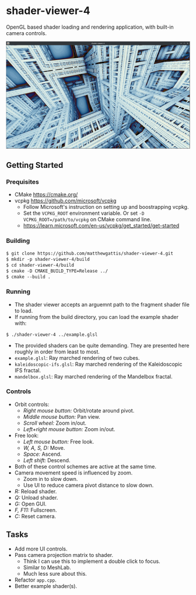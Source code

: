 # shader-viewer-4

OpenGL based shader loading and rendering application, with built-in camera controls.

![](docs/example.jpg)

## Getting Started

### Prequisites
- CMake https://cmake.org/
- vcpkg https://github.com/microsoft/vcpkg
    - Follow Microsoft's instruction on setting up and boostrapping vcpkg.
    - Set the `VCPKG_ROOT` environment variable. Or set `-D VCPKG_ROOT=/path/to/vcpkg` on CMake command line.
    - https://learn.microsoft.com/en-us/vcpkg/get_started/get-started

### Building
```
$ git clone https://github.com/matthewgattis/shader-viewer-4.git
$ mkdir -p shader-viewer-4/build
$ cd shader-viewer-4/build
$ cmake -D CMAKE_BUILD_TYPE=Release ../
$ cmake --build .
```

### Running
- The shader viewer accepts an arguemnt path to the fragment shader file to load.
- If running from the build directory, you can load the example shader with:
```
$ ./shader-viewer-4 ../example.glsl
```
- The provided shaders can be quite demanding. They are presented here roughly in order from least to most.
- `example.glsl`: Ray marched rendering of two cubes.
- `kaleidoscopic-ifs.glsl`: Ray marched rendering of the Kaleidoscopic IFS fractal.
- `mandelbox.glsl`: Ray marched rendering of the Mandelbox fractal.

### Controls
- Orbit controls:
    - *Right mouse button:* Orbit/rotate around pivot.
    - *Middle mouse button:* Pan view.
    - *Scroll wheel:* Zoom in/out.
    - *Left+right mouse button:* Zoom in/out.
- Free look:
    - *Left mouse button:* Free look.
    - *W, A, S, D:* Move.
    - *Space:* Ascend.
    - *Left shift:* Descend.
- Both of these control schemes are active at the same time.
- Camera movement speed is influenced by zoom.
    - Zoom in to slow down.
    - Use UI to reduce camera pivot distance to slow down.
- *R:* Reload shader.
- *Q:* Unload shader.
- *G:* Open GUI.
- *F, F11:* Fullscreen.
- *C:* Reset camera.

## Tasks
- Add more UI controls.
- Pass camera projection matrix to shader.
    - Think I can use this to implement a double click to focus.
    - Similar to MeshLab.
    - Much less sure about this.
- Refactor `app.cpp`.
- Better example shader(s).
